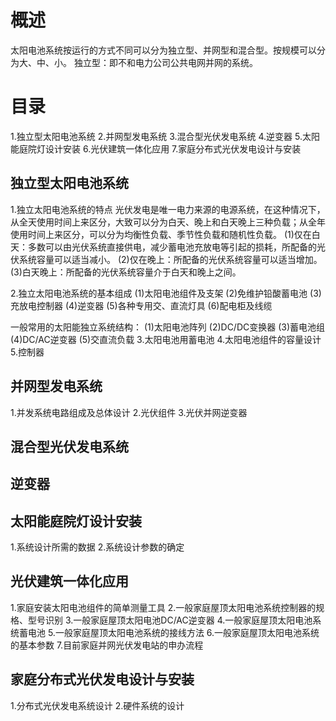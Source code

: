 # 概述
太阳电池系统按运行的方式不同可以分为独立型、并网型和混合型。按规模可以分为大、中、小。
独立型：即不和电力公司公共电网并网的系统。

# 目录
1.独立型太阳电池系统
2.并网型发电系统
3.混合型光伏发电系统
4.逆变器
5.太阳能庭院灯设计安装
6.光伏建筑一体化应用
7.家庭分布式光伏发电设计与安装

## 独立型太阳电池系统
1.独立太阳电池系统的特点
  光伏发电是唯一电力来源的电源系统，在这种情况下，从全天使用时间上来区分，大致可以分为白天、晚上和白天晚上三种负载；从全年使用时间上来区分，可以分为均衡性负载、季节性负载和随机性负载。
  (1)仅在白天：多数可以由光伏系统直接供电，减少蓄电池充放电等引起的损耗，所配备的光伏系统容量可以适当减小。
  (2)仅在晚上：所配备的光伏系统容量可以适当增加。
  (3)白天晚上：所配备的光伏系统容量介于白天和晚上之间。

2.独立太阳电池系统的基本组成
 (1)太阳电池组件及支架
 (2)免维护铅酸蓄电池
 (3)充放电控制器
 (4)逆变器
 (5)各种专用交、直流灯具
 (6)配电柜及线缆

 一般常用的太阳能独立系统结构：
 (1)太阳电池阵列
 (2)DC/DC变换器
 (3)蓄电池组
 (4)DC/AC逆变器
 (5)交直流负载
3.太阳电池用蓄电池
4.太阳电池组件的容量设计
5.控制器

## 并网型发电系统
1.并发系统电路组成及总体设计
2.光伏组件
3.光伏并网逆变器

## 混合型光伏发电系统
## 逆变器

## 太阳能庭院灯设计安装
1.系统设计所需的数据
2.系统设计参数的确定

## 光伏建筑一体化应用
1.家庭安装太阳电池组件的简单测量工具
2.一般家庭屋顶太阳电池系统控制器的规格、型号识别
3.一般家庭屋顶太阳电池DC/AC逆变器
4.一般家庭屋顶太阳电池系统蓄电池
5.一般家庭屋顶太阳电池系统的接线方法
6.一般家庭屋顶太阳电池系统的基本参数
7.目前家庭并网光伏发电站的申办流程

## 家庭分布式光伏发电设计与安装
1.分布式光伏发电系统设计
2.硬件系统的设计